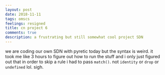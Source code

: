 ```yaml
---
layout: post
date: 2018-11-11
tags: omscs
feelings: resigned
title: cn project 6
comments: true
description: a frustrating but still somewhat cool project SDN
---
```


we are coding our own SDN with pyretic today but the syntax is weird. it took me like 3 hours to figure out how to run the stuff and i only just figured out that in order to skip a rule i had to pass `match()`. not `identity` or `drop` or `undefined` lol. sigh.
